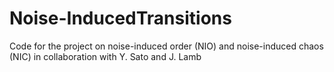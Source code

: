# Noise-InducedTransitions
Code for the project on noise-induced order (NIO) and noise-induced chaos (NIC) in collaboration with Y. Sato and J. Lamb
